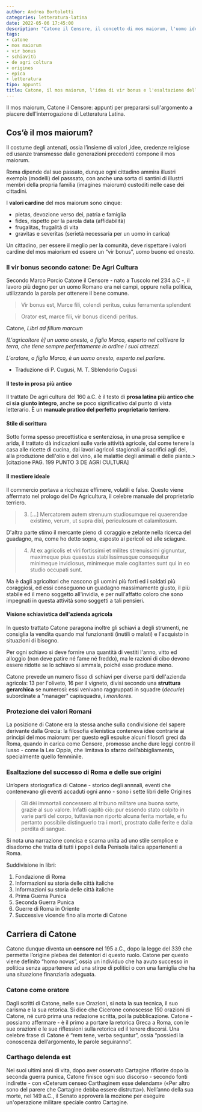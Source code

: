 ```yaml
---
author: Andrea Bortolotti
categories: letteratura-latina
date: 2022-05-06 17:45:00
description: "Catone il Censore, il concetto di mos maiorum, l'uomo ideale, il vir bonus e la produzione letteraria: le Origines e il De Agri Cultura"
tags:
- catone
- mos maiorum
- vir bonus
- schiavitù
- de agri coltura
- origines
- epica
- letteratura
tipo: appunti
title: Catone, il mos maiorum, l'idea di vir bonus e l'esaltazione dell'agricoltura
---
```


Il mos maiorum, Catone il Censore: appunti per prepararsi sull'argomento a piacere dell'interrogazione di Letteratura Latina. 

## Cos’è il mos maiorum?

Il costume degli antenati, ossia l’insieme di valori ,idee, credenze religiose ed usanze transmesse dalle generazioni precedenti compone il mos maiorum.

Roma dipende dal suo passato, dunque ogni cittadino ammira illustri exempla (modelli) del passsato, con anche una sorta di santini di illustri membri della propria familia (imagines maiorum) custoditi nelle case dei cittadini. 

I **valori cardine** del mos maiorum sono cinque:
* pietas, devozione verso dei, patria e famiglia
* fides, rispetto per la parola data (affidabilità)
* frugalitas, frugalità di vita
* gravitas e severitas (serietà necessaria per un uomo in carica)

Un cittadino, per essere il meglio per la comunità, deve rispettare i valori cardine del mos maiorium ed essere un “vir bonus”, uomo buono ed onesto.

### Il vir bonus secondo catone: De Agri Cultura

Secondo Marco Porcio Catone il Censore - nato a Tuscolo nel 234 a.C -, il lavoro più degno per un uomo Romano era nei campi, oppure nella politica, utilizzando la parola per ottenere il bene comune.

> Vir bonus est, Marce fili, colendi peritus, cuius ferramenta splendent

> Orator est, marce fili, vir bonus dicendi peritus.

Catone, _Libri ad filium marcum_

*[L'agricoltore è] un uomo onesto, o figlio Marco, esperto nel coltivare la terra, che tiene sempre perfettamente in ordine i suoi attrezzi.*

*L'oratore, o figlio Marco, è un uomo onesto, esperto nel parlare.*

- Traduzione di P. Cugusi, M. T. Sblendorio Cugusi

#### Il testo in prosa più antico

Il trattato De agri cultura del 160 a.C. è il testo di **prosa latina più antico che ci sia giunto integro**, anche se poco significativo dal punto di vista letterario. 
È un **manuale pratico del perfetto proprietario terriero**.

#### Stile di scrittura

Sotto forma spesso precettistica e sentenziosa, in una prosa semplice e arida, il trattato dà indicazioni sulle varie attività agricole, dal come tenere la casa alle ricette di cucina, dai lavori agricoli stagionali ai sacrifici agli dei, alla produzione dell'olio e del vino, alle malattie degli animali e delle piante.> [citazione PAG. 199 PUNTO 3 DE AGRI CULTURA]

#### Il mestiere ideale

Il commercio portava a ricchezze effimere, volatili e false. Questo viene affermato nel prologo del De Agricultura, il celebre manuale del proprietario terriero.


> 3. [...] Mercatorem autem strenuum studiosumque rei quaerendae existimo, verum, ut supra dixi, periculosum et calamitosum. 

D'altra parte stimo il mercante pieno di coraggio e zelante nella ricerca del guadagno, ma, come ho detto sopra, esposto ai pericoli ed alle sciagure.

>4. At ex agricolis et viri fortissimi et milites strenuissimi gignuntur, maximeque pius quaestus stabilissimusque consequitur minimeque invidiosus, minimeque male cogitantes sunt qui in eo studio occupati sunt. 

Ma è dagli agricoltori che nascono gli uomini più forti ed i soldati più coraggiosi, ed essi conseguono un guadagno massimamente giusto, il più stabile ed il meno soggetto all'invidia, e per null'affatto coloro che sono impegnati in questa attività sono soggetti a tali pensieri.

#### Visione schiavistica dell'azienda agricola

In questo trattato Catone paragona inoltre gli schiavi a degli strumenti, ne consiglia la vendita quando mal funzionanti (inutili o malati) e l'acquisto in situazioni di bisogno. 

Per ogni schiavo si deve fornire una quantità di vestiti l'anno, vitto ed alloggio (non deve patire né fame né freddo), ma le razioni di cibo devono essere ridotte se lo schiavo si ammala, poiché esso produce meno.

Catone prevede un numero fisso di schiavi per diverse parti dell'azienda agricola: 13 per l'oliveto, 16 per il vigneto, divisi secondo una **struttura gerarchica** se numerosi: essi venivano raggruppati in squadre (_decurie_) subordinate a "manager" capisquadra, i _monitores_.

### Protezione dei valori Romani

La posizione di Catone era la stessa anche sulla condivisione del sapere derivante dalla Grecia: la filosofia ellenistica conteneva idee contrarie ai principi del mos maiorum: per questo egli espulse alcuni filosofi greci da Roma, quando in carica come Censore, promosse anche dure leggi contro il lusso - come la Lex Oppia, che limitava lo sfarzo dell’abbigliamento, specialmente quello femminile.

### Esaltazione del successo di Roma e delle sue origini

Un’opera storiografica di Catone - storico degli annnali, eventi che contenevano gli eventi accaduti ogni anno - sono i sette libri delle Origines 

> Gli dèi immortali concessero al tribuno militare una buona sorte, grazie al suo valore. Infatti capitò ciò: pur essendo stato colpito in varie parti del corpo, tuttavia non riportò alcuna ferita mortale, e fu pertanto possibile distinguerlo tra i morti, prostrato dalle ferite e dalla perdita di sangue. 

Si nota una narrazione concisa e scarna unita ad uno stile semplice e disadorno che tratta di tutti i popoli della Penisola italica appartenenti a Roma. 

Suddivisione in libri:

1. Fondazione di Roma
2. Informazioni su storia delle città italiche
3. Informazioni su storia delle città italiche
4. Prima Guerra Punica
5. Seconda Guerra Punica
6. Guerre di Roma in Oriente
7. Successive vicende fino alla morte di Catone

## Carriera di Catone

Catone dunque diventa un **censore** nel 195 a.C., dopo la legge del 339 che permette l’origine plebea dei detentori di questo ruolo. Catone per questo viene definito “homo novus”, ossia un individuo che ha avuto successo in politica senza appartenere ad una stirpe di politici o con una famiglia che ha una situazione finanziaria adeguata.

### Catone come oratore

Dagli scritti di Catone, nelle sue Orazioni, si nota la sua tecnica, il suo carisma e la sua retorica. Si dice che Cicerone conoscesse 150 orazioni di Catone, né curò prima una redazione scritta, poi la pubblicazione. Catone - possiamo affermare - è il primo a portare la retorica Greca a Roma, con le sue orazioni e le sue riflessioni sulla retorica ed il tenere discorsi. Una celebre frase di Catone è “rem tene, verba sequntur”, ossia “possiedi la conoscenza dell’argomento, le parole seguiranno”. 

### Carthago delenda est

Nei suoi ultimi anni di vita, dopo aver osservato Cartagine rifiorire dopo la seconda guerra punica, Catone finisce ogni suo discorso - secondo fonti indirette - con «Ceterum censeo Carthaginem esse delendam» («Per altro sono del parere che Cartagine debba essere distrutta»). Nell’anno della sua morte, nel 149 a.C., il Senato approverà la mozione per eseguire un'operazione militare speciale contro Cartagine.
